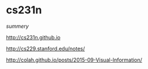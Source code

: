 # cs231n
*summery*

http://cs231n.github.io

http://cs229.stanford.edu/notes/

http://colah.github.io/posts/2015-09-Visual-Information/